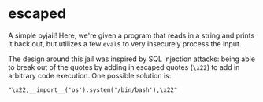 # escaped

A simple pyjail! Here, we're given a program that reads in a string and prints
it back out, but utilizes a few `eval`s to very insecurely process the input.

The design around this jail was inspired by SQL injection attacks: being able to
break out of the quotes by adding in escaped quotes (`\x22`) to add in arbitrary
code execution. One possible solution is:

`"\x22,__import__('os').system('/bin/bash'),\x22"`
